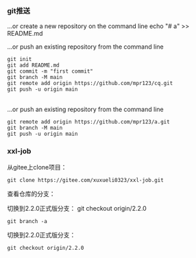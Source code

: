 ### git推送

…or create a new repository on the command line
echo "# a" >> README.md


…or push an existing repository from the command line

```shell
git init
git add README.md
git commit -m "first commit"
git branch -M main
git remote add origin https://github.com/mpr123/cq.git
git push -u origin main
```


​                
…or push an existing repository from the command line

```shell
git remote add origin https://github.com/mpr123/a.git
git branch -M main
git push -u origin main
```

### xxl-job

从gitee上clone项目：

```shell
git clone https://gitee.com/xuxueli0323/xxl-job.git
```

查看仓库的分支：

切换到2.2.0正式版分支：
git checkout origin/2.2.0

```shell
git branch -a
```

切换到2.2.0正式版分支：

```shell
git checkout origin/2.2.0
```